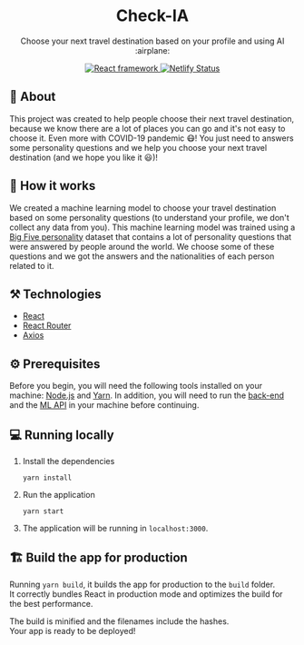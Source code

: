 <h1 align='center'>Check-IA</h1>
<p align="center">Choose your next travel destination based on your profile and using AI :airplane:</p>
<p align="center">
  <a href="https://github.com/facebook/react">
    <img src="https://img.shields.io/static/v1?label=react&message=framework&color=blue&style=flat&logo=REACT" alt="React framework" />
  </a>
  <a href="https://app.netlify.com/sites/check-ia/deploys">
    <img src="https://api.netlify.com/api/v1/badges/40d9e3b1-b47d-45bd-b047-e478b5cb3365/deploy-status" alt="Netlify Status" />
  </a>
</p>

## :book: About
This project was created to help people choose their next travel destination, because we know there are a lot of places you can go and it's not easy to choose it. 
Even more with COVID-19 pandemic :mask:! You just need to answers some personality questions and we help you choose your next travel destination (and we hope you like it :smiley:)!

## :construction_worker: How it works
We created a machine learning model to choose your travel destination based on some personality questions (to understand your profile, we don't collect any data from you). This machine learning model was trained using a [Big Five personality](https://www.simplypsychology.org/big-five-personality.html) dataset that contains a lot of personality questions that were answered by people around the world. We choose some of these questions and we got the answers and the nationalities of each person related to it.

## ⚒️ Technologies
- [React](https://pt-br.reactjs.org/)
- [React Router](https://reactrouter.com/web/guides/quick-start)
- [Axios](https://github.com/axios/axios)

## :gear: Prerequisites
Before you begin, you will need the following tools installed on your machine:
[Node.js](https://nodejs.org/en/) and [Yarn](https://yarnpkg.com/). 
In addition, you will need to run the [back-end](https://github.com/mateusfugita/check-ia-api) and the [ML API](https://github.com/mateusfugita/check-ia-ml) in your machine before continuing.

## :computer: Running locally
1. Install the dependencies

   ```
   yarn install
   ```

2. Run the application

   ```
   yarn start
   ```

3. The application will be running in `localhost:3000`.

## :building_construction: Build the app for production
Running `yarn build`, it builds the app for production to the `build` folder.<br />
It correctly bundles React in production mode and optimizes the build for the best performance.

The build is minified and the filenames include the hashes.<br />
Your app is ready to be deployed!
